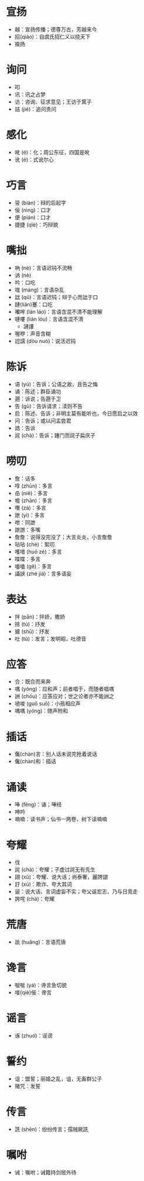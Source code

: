 # 宣扬
* 越：宣扬传播；德尊万古，芳越来今
* 招(qiáo)：自虞氏招仁义以挠天下
* 揄扬
# 询问
* 叩
* 讯：讯之占梦
* 访：咨询、征求意见；王访于箕子
* 詰 (jié)：追问责问
# 感化
* 吪 (é)：化；周公东征，四国是吪
* 讹 (é)：式讹尔心
# 巧言
* 䛒 (biàn)：辩的后起字
* 佞 (nìng)：口才
* 便 (pián)：口才
* 捷捷 (qiè)：巧辩貌
# 嘴拙
* 吶 (nè)：言语迟钝不流畅
* 讷 (nè)
* 吟：口吃
* 哤 (máng)：言语杂乱
* 詘 (qū)：言语迟钝；辩于心而詘于口
* 蹥(lián)蹇：口吃
* 囒哰 (lán láo)：言语含混不清不能理解
* 嗹嘍 (lián lóu)：言语含混不清
	* 謰謱
* 喔咿：声音含糊
* 䛠譳 (dòu nuò)：说活迟钝

# 陈诉
* 语 (yù)：告诉；公语之故，且告之悔
* 诵：陈述；群臣诵功
* 遡：诉说；告遡于卫
* 告 (gù)：告诉请求；渎则不告
* 启：陈述、告诉；非明主莫有能听也，今日愿启之以效
* 问：告诉；或以问孟尝君
* 誥：告诉
* 詫 (chà)：告诉；踵门而詫子扁庆子

# 唠叨
* 詹：话多
* 啍 (zhūn)：多言
* 喦 (niè)：多言
* 噡 (zhān)：多言
* 囋 (zá)：多言
* 詍 (yì)：多言
* 呭：同詍
* 詍詍：多嘴
* 詹詹：说得没完没了；大言炎炎，小言詹詹
* 呫呫 (chè)：絮叨
* 嚄唶 (huō zé)：多言
* 喋喋：多言
* 嗑嗑 (gě)：多言
* 讘䛟 (zhé jiá)：言多语妄

# 表达
* 拌 (pān)：拌娇，撒娇
* 捈 (tú)：抒发
* 攄 (shū)：抒发
* 吐 (tǔ)：发言；发明昭，吐德音
# 应答
* 合：既合而来奔
* 喁 (yóng)：应和声；前者唱于，而随者唱喁
* 詶 (chóu)：应答应对；世之论者亦不能詶之
* 㗻唆 (guō suō)：小孩相应声
* 喁喁 (yóng)：随声附和

# 插话
* 儳(chàn)言：别人话未说完抢着说话
* 儳(chàn)和：插话

# 诵读
* 唪 (fěng)：诵；唪经
* 呻吟
* 喃喃：读书声；仙书一两卷，树下读喃喃

# 夸耀
* 伐
* 詫 (chà)：夸耀；子虚过詫无有先生
* 詡 (xŭ)：夸耀、说大话；尚泰奢，麗誇詡
* 訏 (xū)：欺诈、夸大其词
* 诞：说大话、言词虚妄不实；夸父诞宏志，乃与日竞走
* 誇咤 (chà)：夸耀

# 荒唐
* 詤 (huǎng)：言语荒唐

# 谗言
* 唌唌 (yá)：谗言急切貌
* 唼(qiè)佞：谗言
# 谣言
* 诼 (zhuó)：谣谤
# 誓约
* 诅：盟誓；丽姬之乱，诅，无畜群公子
* 赌咒：发誓
# 传言
* 詵 (shēn)：纷纷传言；孺贼厥詵
# 嘱咐
* 诫：嘱咐；诫籍持剑居外待